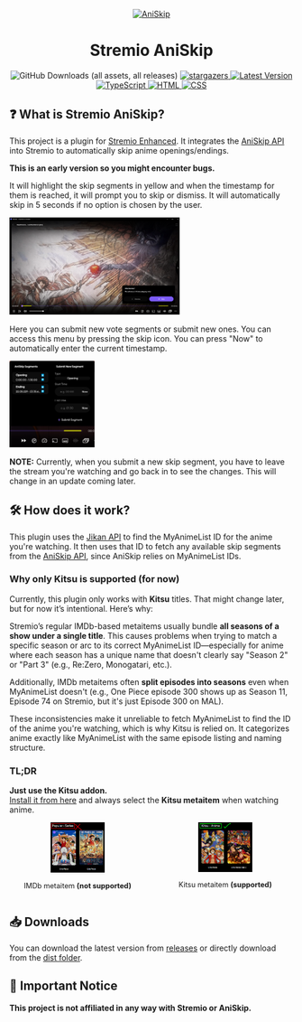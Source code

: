 <p align="center">
	<a href="https://github.com/aniskip">
		<img src="https://avatars.githubusercontent.com/u/154282335?s=200&v=4" alt="AniSkip">
	</a>
	<h1 align="center">Stremio AniSkip</h1>
	<p align="center">
		<img alt="GitHub Downloads (all assets, all releases)" src="https://img.shields.io/github/downloads/REVENGE977/stremio-aniskip/total?style=for-the-badge&color=%237B5BF5">
		<a href="https://github.com/REVENGE977/stremio-aniskip/stargazers">
			<img src="https://img.shields.io/github/stars/REVENGE977/stremio-aniskip.svg?style=for-the-badge&color=%237B5BF5" alt="stargazers">
		</a>
		<a href="https://github.com/REVENGE977/stremio-aniskip/releases/latest">
			<img src="https://img.shields.io/github/v/release/REVENGE977/stremio-aniskip?label=Latest%20Release&style=for-the-badge&color=%237B5BF5" alt="Latest Version">
		</a>
		<br>
		<a href="https://www.typescriptlang.org/">
			<img src="https://img.shields.io/badge/TypeScript-007ACC?style=for-the-badge&logo=typescript&logoColor=white" alt="TypeScript">
		</a>
		<a href="https://developer.mozilla.org/en-US/docs/Web/HTML">
			<img src="https://img.shields.io/badge/HTML-239120?style=for-the-badge&logo=html5&logoColor=white" alt="HTML">
		</a>
		<a href="https://developer.mozilla.org/en-US/docs/Web/CSS">
			<img src="https://img.shields.io/badge/CSS-2965F1?&style=for-the-badge&logo=css3&logoColor=white" alt="CSS">
		</a>
	</p>
</p>

## ❓ What is Stremio AniSkip?
This project is a plugin for [Stremio Enhanced](https://github.com/REVENGE977/stremio-enhanced). It integrates the [AniSkip API](https://api.aniskip.com/api-docs) into Stremio to automatically skip anime openings/endings. 

**This is an early version so you might encounter bugs.**

It will highlight the skip segments in yellow and when the timestamp for them is reached, it will prompt you to skip or dismiss. It will automatically skip in 5 seconds if no option is chosen by the user.

<img src="./images/aniskip-example.png" style="width: 60%;" />

Here you can submit new vote segments or submit new ones. You can access this menu by pressing the skip icon.
You can press "Now" to automatically enter the current timestamp.

<img src="./images/aniskip-popup.png" style="width: 30%;" />

<b>NOTE:</b> Currently, when you submit a new skip segment, you have to leave the stream you're watching and go back in to see the changes. This will change in an update coming later.


## 🛠 How does it work?

This plugin uses the [Jikan API](https://jikan.moe/) to find the MyAnimeList ID for the anime you're watching. It then uses that ID to fetch any available skip segments from the [AniSkip API](https://api.aniskip.com/api-docs), since AniSkip relies on MyAnimeList IDs.

### Why only Kitsu is supported (for now)

Currently, this plugin only works with **Kitsu** titles. That might change later, but for now it’s intentional. Here’s why:

Stremio’s regular IMDb-based metaitems usually bundle **all seasons of a show under a single title**. This causes problems when trying to match a specific season or arc to its correct MyAnimeList ID—especially for anime where each season has a unique name that doesn't clearly say "Season 2" or "Part 3" (e.g., Re:Zero, Monogatari, etc.).

Additionally, IMDb metaitems often **split episodes into seasons** even when MyAnimeList doesn't (e.g., One Piece episode 300 shows up as Season 11, Episode 74 on Stremio, but it's just Episode 300 on MAL).

These inconsistencies make it unreliable to fetch MyAnimeList to find the ID of the anime you're watching, which is why Kitsu is relied on. It categorizes anime exactly like MyAnimeList with the same episode listing and naming structure.

### TL;DR

**Just use the Kitsu addon.**  
[Install it from here](https://www.stremio-addons.com/anime-kitsu.html) and always select the **Kitsu metaitem** when watching anime.

<div style="display: flex; justify-content: space-between;">
  <div style="text-align: center; width: 48%;">
    <img src="./images/IMDB.png" style="width: 40%;" />
    <p style="font-size: 0.9em;">IMDb metaitem <b>(not supported)</b></p>
  </div>
  <div style="text-align: center; width: 48%;">
    <img src="./images/Kitsu.png" style="width: 40%;" />
    <p style="font-size: 0.9em;">Kitsu metaitem <b>(supported)</b></p>
  </div>
</div>


## 📥 Downloads
You can download the latest version from [releases](https://github.com/REVENGE977/stremio-aniskip/releases) 
or directly download from the [dist folder](https://github.com/REVENGE977/stremio-aniskip/blob/main/dist/AniSkip.plugin.js).


## 🚨 Important Notice
**This project is not affiliated in any way with Stremio or AniSkip.**